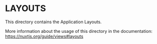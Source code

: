 # LAYOUTS

This directory contains the Application Layouts.

More information about the usage of this directory in the documentation:
https://nuxtjs.org/guide/views#layouts
